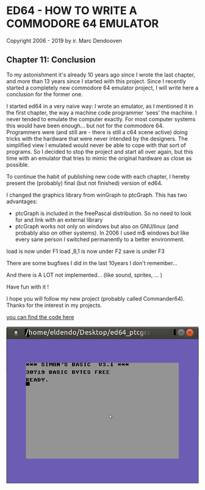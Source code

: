 ﻿
# ED64 - HOW TO WRITE A COMMODORE 64 EMULATOR  
Copyright 2006 - 2019 by ir. Marc Dendooven

## Chapter 11: Conclusion

To my astonishment it's already 10 years ago since I wrote the last chapter, and more than 13 years since I started with this project. Since I recently started a completely new commodore 64 emulator project, I will write here a conclusion for the former one.

I started ed64 in a very naive way: I wrote an emulator, as I mentioned it in the first chapter, the way a machine code programmer 'sees' the machine. I never tended to emulate the computer exactly.  For most computer systems this would have been enough... but not for the commodore 64. Programmers were (and still are - there is still a c64 scene active) doing tricks with the hardware that were never intended by the designers. The simplified view I emulated would never be able to cope with that sort of programs. So I decided to stop the project and start all over again, but this time with an emulator that tries to mimic the original hardware as close as possible.

To continue the habit of publishing new code with each chapter, I hereby present the (probably) final (but not finished) version of ed64. 

I changed the graphics library from winGraph to ptcGraph. This has two advantages:

- ptcGraph is included in the freePascal distribution. So no need to look for and link with an external library
- ptcGraph works not only on windows but also on GNU/linux (and probably also on other systems). In 2006 I used m$ windows but like every sane person I switched permanently to a better environment.

load is now under F1
load ,8,1 is now under F2
save is under F3

There are some bugfixes I did in the last 10years I don't remember...

And there is A LOT not implemented... (like sound, sprites, ... ) 

Have fun with it !

I hope you will follow my new project (probably called Commander64). Thanks for the interest in my projects.

[you can find the code here](./)

![ed64_simon](./ed64_simon.png)
